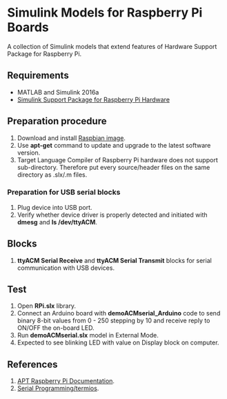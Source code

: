 # Simulink Models for Raspberry Pi Boards
A collection of Simulink models that extend features of Hardware Support Package for Raspberry Pi.

## Requirements
* MATLAB and Simulink 2016a
* [Simulink Support Package for Raspberry Pi Hardware](https://www.mathworks.com/hardware-support/raspberry-pi-simulink.html)

## Preparation procedure
1. Download and install [Raspbian image](https://www.raspberrypi.org/downloads/).
2. Use **apt-get** command to update and upgrade to the latest software version.
3. Target Language Compiler of Raspberry Pi hardware does not support sub-directory. Therefore put every source/header files on the same directory as .slx/.m files. 

### Preparation for USB serial blocks
1. Plug device into USB port.
2. Verify whether device driver is properly detected and initiated with **dmesg** and **ls /dev/ttyACM**. 

## Blocks
1. **ttyACM Serial Receive** and **ttyACM Serial Transmit** blocks for serial communication with USB devices.

## Test
1. Open **RPi.slx** library.
2. Connect an Arduino board with **demoACMserial_Arduino** code to send binary 8-bit values from 0 - 250 stepping by 10 and receive reply to ON/OFF the on-board LED. 
3. Run **demoACMserial.slx** model in External Mode.
4. Expected to see blinking LED with value on Display block on computer.

## References
1. [APT Raspberry Pi Documentation](https://www.raspberrypi.org/documentation/linux/software/apt.md).
2. [Serial Programming/termios](https://en.wikibooks.org/wiki/Serial_Programming/termios).
